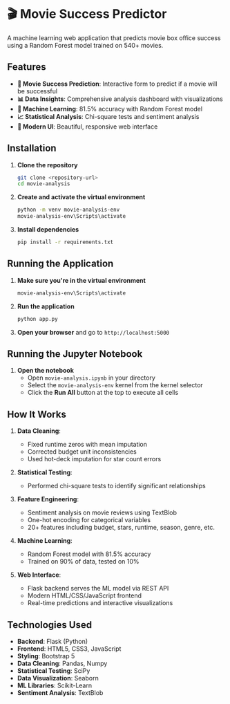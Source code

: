 # 🎬 Movie Success Predictor

A machine learning web application that predicts movie box office success using a Random Forest model trained on 540+ movies.

## Features

- **🎯 Movie Success Prediction**: Interactive form to predict if a movie will be successful
- **📊 Data Insights**: Comprehensive analysis dashboard with visualizations
- **🧠 Machine Learning**: 81.5% accuracy with Random Forest model
- **📈 Statistical Analysis**: Chi-square tests and sentiment analysis
- **🎨 Modern UI**: Beautiful, responsive web interface

## Installation

1. **Clone the repository**
   ```bash
   git clone <repository-url>
   cd movie-analysis
   ```

2. **Create and activate the virtual environment**
   ```bash
   python -m venv movie-analysis-env
   movie-analysis-env\Scripts\activate
   ```

3. **Install dependencies**
   ```bash
   pip install -r requirements.txt
   ```

## Running the Application

1. **Make sure you're in the virtual environment**
   ```bash
   movie-analysis-env\Scripts\activate
   ```

2. **Run the application**
   ```bash
   python app.py
   ```

3. **Open your browser** and go to `http://localhost:5000`

## Running the Jupyter Notebook

1. **Open the notebook**
   - Open `movie-analysis.ipynb` in your directory
   - Select the `movie-analysis-env` kernel from the kernel selector
   - Click the **Run All** button at the top to execute all cells

## How It Works

1. **Data Cleaning**: 
   - Fixed runtime zeros with mean imputation
   - Corrected budget unit inconsistencies
   - Used hot-deck imputation for star count errors

2. **Statistical Testing**:
   - Performed chi-square tests to identify significant relationships

3. **Feature Engineering**:
   - Sentiment analysis on movie reviews using TextBlob
   - One-hot encoding for categorical variables
   - 20+ features including budget, stars, runtime, season, genre, etc.

4. **Machine Learning**:
   - Random Forest model with 81.5% accuracy
   - Trained on 90% of data, tested on 10%

5. **Web Interface**:
   - Flask backend serves the ML model via REST API
   - Modern HTML/CSS/JavaScript frontend
   - Real-time predictions and interactive visualizations

## Technologies Used

- **Backend**: Flask (Python)
- **Frontend**: HTML5, CSS3, JavaScript
- **Styling**: Bootstrap 5
- **Data Cleaning**: Pandas, Numpy
- **Statistical Testing**: SciPy
- **Data Visualization**: Seaborn
- **ML Libraries**: Scikit-Learn
- **Sentiment Analysis**: TextBlob
